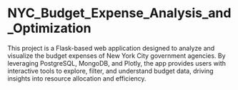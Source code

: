 # NYC_Budget_Expense_Analysis_and_Optimization
This project is a Flask-based web application designed to analyze and visualize the budget expenses of New York City government agencies. By leveraging PostgreSQL, MongoDB, and Plotly, the app provides users with interactive tools to explore, filter, and understand budget data, driving insights into resource allocation and efficiency.
